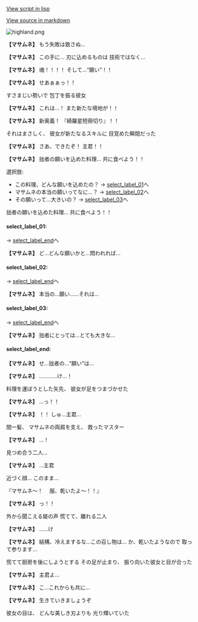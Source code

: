 [View script in lisp](../scripts/10015303.txt)

[View source in markdown](10015303.md)

![highland.png](../images/backgrounds/highland.png)

**【マサムネ】**
もう失敗は致さぬ…

**【マサムネ】**
この手に…
刃に込めるものは
技術ではなく…

**【マサムネ】**
魂！！！！
そして…“願い”！！

**【マサムネ】**
せあぁぁっ！！

すさまじい勢いで
包丁を振る彼女

**【マサムネ】**
これは…！
また新たな境地が！！

**【マサムネ】**
新奥義！
『綺羅星短冊切り』！！

それはまさしく、
彼女が新たなるスキルに
目覚めた瞬間だった

**【マサムネ】**
さあ、できたぞ！
主君！！

**【マサムネ】**
拙者の願いを込めた料理…
共に食べよう！！

選択肢:
- この料理、どんな願いを込めたの？ → [select_label_01](#select_label_01)へ
- マサムネの本当の願いってなに…？ → [select_label_02](#select_label_02)へ
- その願いって…大きいの？ → [select_label_03](#select_label_03)へ

拙者の願いを込めた料理…
共に食べよう！！

#### select_label_01:
 → [select_label_end](#select_label_end)へ

**【マサムネ】**
ど…どんな願いかと…問われれば…

#### select_label_02:
 → [select_label_end](#select_label_end)へ

**【マサムネ】**
本当の…願い……それは…

#### select_label_03:
 → [select_label_end](#select_label_end)へ

**【マサムネ】**
拙者にとっては…とても大きな…

#### select_label_end:

**【マサムネ】**
せ…拙者の…“願い”は…

**【マサムネ】**
…………け…！

料理を運ぼうとした矢先、
彼女が足をつまづかせた

**【マサムネ】**
…っ！！

**【マサムネ】**
！！
しゅ…主君…

間一髪、
マサムネの両肩を支え、
救ったマスター

**【マサムネ】**
…！

見つめ合う二人…

**【マサムネ】**
…主君

近づく顔…
このまま…

『マサムネ～！
　服、乾いたよ～！！』

**【マサムネ】**
っ！！

外から聞こえる姫の声
慌てて、離れる二人

**【マサムネ】**
……け

**【マサムネ】**
結構、冷えまするな…この召し物は…
か、乾いたようなので
取って参ります…

慌てて厨房を後にしようとする
その足が止まり、
振り向いた彼女と目が合った

**【マサムネ】**
主君よ…

**【マサムネ】**
こ…これからも共に…

**【マサムネ】**
生きていきましょうぞ

彼女の目は、
どんな美しき刃よりも
光り輝いていた